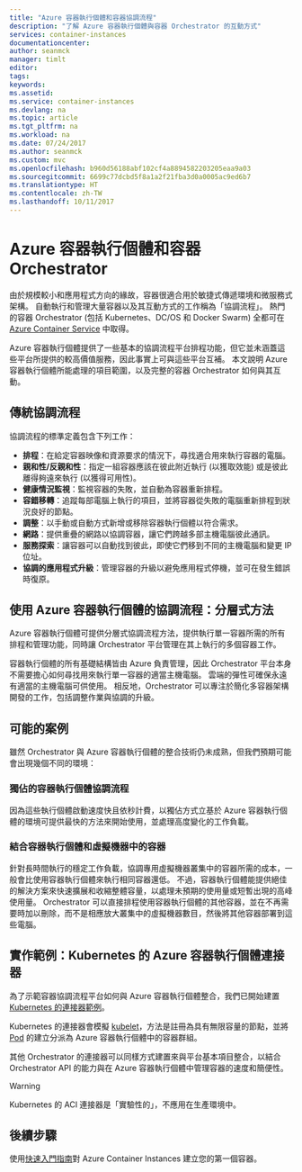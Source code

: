 ```yaml
---
title: "Azure 容器執行個體和容器協調流程"
description: "了解 Azure 容器執行個體與容器 Orchestrator 的互動方式"
services: container-instances
documentationcenter: 
author: seanmck
manager: timlt
editor: 
tags: 
keywords: 
ms.assetid: 
ms.service: container-instances
ms.devlang: na
ms.topic: article
ms.tgt_pltfrm: na
ms.workload: na
ms.date: 07/24/2017
ms.author: seanmck
ms.custom: mvc
ms.openlocfilehash: b960d56188abf102cf4a8894582203205eaa9a03
ms.sourcegitcommit: 6699c77dcbd5f8a1a2f21fba3d0a0005ac9ed6b7
ms.translationtype: HT
ms.contentlocale: zh-TW
ms.lasthandoff: 10/11/2017
---
```

# <a name="azure-container-instances-and-container-orchestrators"></a>Azure 容器執行個體和容器 Orchestrator

由於規模較小和應用程式方向的緣故，容器很適合用於敏捷式傳遞環境和微服務式架構。 自動執行和管理大量容器以及其互動方式的工作稱為「協調流程」。 熱門的容器 Orchestrator (包括 Kubernetes、DC/OS 和 Docker Swarm) 全都可在 [Azure Container Service](https://docs.microsoft.com/azure/container-service/) 中取得。

Azure 容器執行個體提供了一些基本的協調流程平台排程功能，但它並未涵蓋這些平台所提供的較高價值服務，因此事實上可與這些平台互補。 本文說明 Azure 容器執行個體所能處理的項目範圍，以及完整的容器 Orchestrator 如何與其互動。

## <a name="traditional-orchestration"></a>傳統協調流程

協調流程的標準定義包含下列工作：

- **排程**：在給定容器映像和資源要求的情況下，尋找適合用來執行容器的電腦。
- **親和性/反親和性**：指定一組容器應該在彼此附近執行 (以獲取效能) 或是彼此離得夠遠來執行 (以獲得可用性)。
- **健康情況監視**：監視容器的失敗，並自動為容器重新排程。
- **容錯移轉**：追蹤每部電腦上執行的項目，並將容器從失敗的電腦重新排程到狀況良好的節點。
- **調整**：以手動或自動方式新增或移除容器執行個體以符合需求。
- **網路**：提供重疊的網路以協調容器，讓它們跨越多部主機電腦彼此通訊。
- **服務探索**：讓容器可以自動找到彼此，即使它們移到不同的主機電腦和變更 IP 位址。
- **協調的應用程式升級**：管理容器的升級以避免應用程式停機，並可在發生錯誤時復原。

## <a name="orchestration-with-azure-container-instances-a-layered-approach"></a>使用 Azure 容器執行個體的協調流程：分層式方法

Azure 容器執行個體可提供分層式協調流程方法，提供執行單一容器所需的所有排程和管理功能，同時讓 Orchestrator 平台管理在其上執行的多個容器工作。

容器執行個體的所有基礎結構皆由 Azure 負責管理，因此 Orchestrator 平台本身不需要擔心如何尋找用來執行單一容器的適當主機電腦。 雲端的彈性可確保永遠有適當的主機電腦可供使用。 相反地，Orchestrator 可以專注於簡化多容器架構開發的工作，包括調整作業與協調的升級。



## <a name="potential-scenarios"></a>可能的案例

雖然 Orchestrator 與 Azure 容器執行個體的整合技術仍未成熟，但我們預期可能會出現幾個不同的環境：

### <a name="orchestration-of-container-instances-exclusively"></a>獨佔的容器執行個體協調流程

因為這些執行個體啟動速度快且依秒計費，以獨佔方式立基於 Azure 容器執行個體的環境可提供最快的方法來開始使用，並處理高度變化的工作負載。

### <a name="combination-of-container-instances-and-containers-in-virtual-machines"></a>結合容器執行個體和虛擬機器中的容器

針對長時間執行的穩定工作負載，協調專用虛擬機器叢集中的容器所需的成本，一般會比使用容器執行個體來執行相同容器還低。 不過，容器執行個體能提供絕佳的解決方案來快速擴展和收縮整體容量，以處理未預期的使用量或短暫出現的高峰使用量。 Orchestrator 可以直接排程使用容器執行個體的其他容器，並在不再需要時加以刪除，而不是相應放大叢集中的虛擬機器數目，然後將其他容器部署到這些電腦。

## <a name="sample-implementation-azure-container-instances-connector-for-kubernetes"></a>實作範例：Kubernetes 的 Azure 容器執行個體連接器

為了示範容器協調流程平台如何與 Azure 容器執行個體整合，我們已開始建置 [Kubernetes 的連接器範例][aci-connector-k8s]。

Kubernetes 的連接器會模擬 [kubelet][kubelet-doc]，方法是註冊為具有無限容量的節點，並將 [Pod][pod-doc] 的建立分派為 Azure 容器執行個體中的容器群組。

<!-- ![ACI Connector for Kubernetes][aci-connector-k8s-gif] -->

其他 Orchestrator 的連接器可以同樣方式建置來與平台基本項目整合，以結合 Orchestrator API 的能力與在 Azure 容器執行個體中管理容器的速度和簡便性。

> [!WARNING]
> Kubernetes 的 ACI 連接器是「實驗性的」，不應用在生產環境中。

## <a name="next-steps"></a>後續步驟

使用[快速入門指南](container-instances-quickstart.md)對 Azure Container Instances 建立您的第一個容器。

<!-- IMAGES -->
[aci-connector-k8s-gif]: ./media/container-instances-orchestrator-relationship/aci-connector-k8s.gif

<!-- LINKS -->
[aci-connector-k8s]: https://github.com/azure/aci-connector-k8s
[kubelet-doc]: https://kubernetes.io/docs/admin/kubelet/
[pod-doc]: https://kubernetes.io/docs/concepts/workloads/pods/pod/
